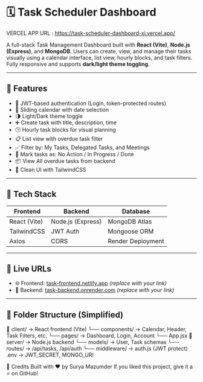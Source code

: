 # 🗓️ Task Scheduler Dashboard

VERCEL APP URL : https://task-scheduler-dashboard-xi.vercel.app/

A full-stack Task Management Dashboard built with **React (Vite)**, **Node.js (Express)**, and **MongoDB**. Users can create, view, and manage their tasks visually using a calendar interface, list view, hourly blocks, and task filters. Fully responsive and supports **dark/light theme toggling**.

---

## 🚀 Features

- 🔐 JWT-based authentication (Login, token-protected routes)
- 📅 Sliding calendar with date selection
- 🌗 Light/Dark theme toggle
- ➕ Create task with title, description, time
- 🕒 Hourly task blocks for visual planning
- 📋 List view with overdue task filter
- ✅ Filter by: My Tasks, Delegated Tasks, and Meetings
- 📌 Mark tasks as: No Action / In Progress / Done
- 📦 View All overdue tasks from backend
- 📁 Clean UI with TailwindCSS

---

## 🧰 Tech Stack

| Frontend  | Backend   | Database      |
|-----------|-----------|---------------|
| React (Vite) | Node.js (Express) | MongoDB Atlas |
| TailwindCSS | JWT Auth | Mongoose ORM |
| Axios      | CORS      | Render Deployment |

---

## 🔗 Live URLs

- 🌐 Frontend: [task-frontend.netlify.app](https://task-frontend.netlify.app) *(replace with your link)*
- 🔧 Backend: [task-backend.onrender.com](https://task-backend.onrender.com) *(replace with your link)*

---

## 📂 Folder Structure (Simplified)

📁 client/ → React frontend (Vite)
└── components/ → Calendar, Header, Task Filters, etc.
└── pages/ → Dashboard, Login, Account
└── App.jsx
📁 server/ → Node.js backend
└── models/ → User, Task schemas
└── routes/ → /api/tasks, /api/auth
└── middleware/ → auth.js (JWT protect)
.env → JWT_SECRET, MONGO_URI

🙌 Credits
Built with ❤️ by Surya Mazumder
If you liked this project, give it a ⭐ on GitHub!
